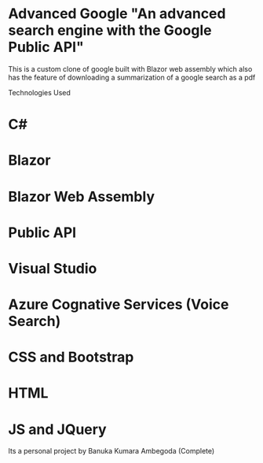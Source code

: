 # Advanced Google "An advanced search engine with the Google Public API"
This is a custom clone of google built with Blazor web assembly which also has the feature of downloading a summarization of a google search as a pdf

Technologies Used
# C#
# Blazor
# Blazor Web Assembly
# Public API
# Visual Studio
# Azure Cognative Services (Voice Search)
# CSS and Bootstrap
# HTML
# JS and JQuery


Its a personal project by Banuka Kumara Ambegoda
(Complete)
